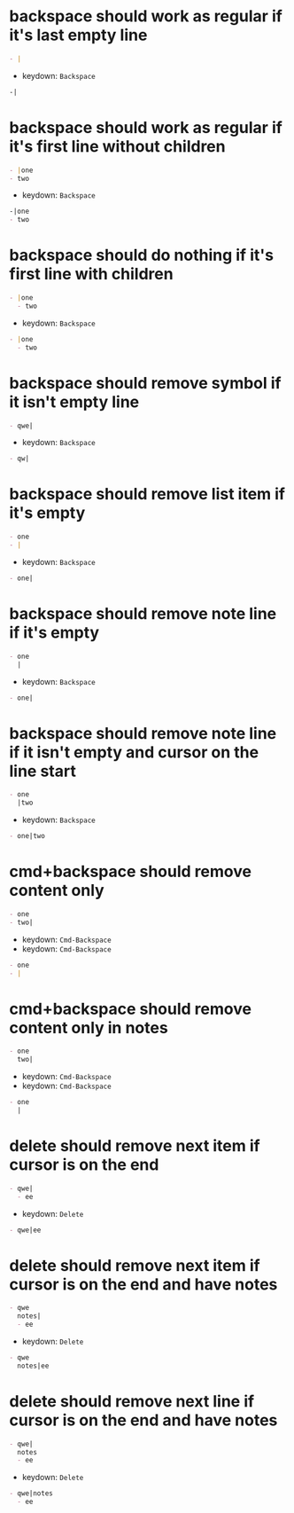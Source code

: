# backspace should work as regular if it's last empty line

```md
- |
```

- keydown: `Backspace`

```md
-|
```

# backspace should work as regular if it's first line without children

```md
- |one
- two
```

- keydown: `Backspace`

```md
-|one
- two
```

# backspace should do nothing if it's first line with children

```md
- |one
  - two
```

- keydown: `Backspace`

```md
- |one
  - two
```

# backspace should remove symbol if it isn't empty line

```md
- qwe|
```

- keydown: `Backspace`

```md
- qw|
```

# backspace should remove list item if it's empty

```md
- one
- |
```

- keydown: `Backspace`

```md
- one|
```

# backspace should remove note line if it's empty

```md
- one
  |
```

- keydown: `Backspace`

```md
- one|
```

# backspace should remove note line if it isn't empty and cursor on the line start

```md
- one
  |two
```

- keydown: `Backspace`

```md
- one|two
```

# cmd+backspace should remove content only

```md
- one
- two|
```

- keydown: `Cmd-Backspace`
- keydown: `Cmd-Backspace`

```md
- one
- |
```

# cmd+backspace should remove content only in notes

```md
- one
  two|
```

- keydown: `Cmd-Backspace`
- keydown: `Cmd-Backspace`

```md
- one
  |
```

# delete should remove next item if cursor is on the end

```md
- qwe|
  - ee
```

- keydown: `Delete`

```md
- qwe|ee
```

# delete should remove next item if cursor is on the end and have notes

```md
- qwe
  notes|
  - ee
```

- keydown: `Delete`

```md
- qwe
  notes|ee
```

# delete should remove next line if cursor is on the end and have notes

```md
- qwe|
  notes
  - ee
```

- keydown: `Delete`

```md
- qwe|notes
  - ee
```
